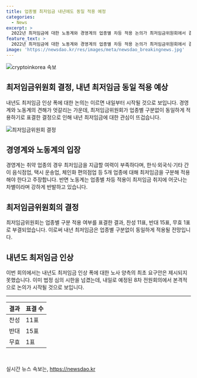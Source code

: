 ```yaml
---
title: 업종별 최저임금 내년에도 동일 적용 예정
categories:
  - News
excerpt: >
  2022년 최저임금에 대한 노동계와 경영계의 업종별 차등 적용 논의가 최저임금위원회에서 결론을 내렸다. 최저임금은 업종별 구분 없이 동일하게 적용되며, 내년 최저임금 인상 폭에 대한 논의는 내일부터 시작될 예정이다. 이에 노동계는 차별적인 취급과 구인난을 우려하며 반발했지만, 최저임금위원회의 표결 결과로 인해 업종별 차등 적용이 부결되었다. 이에 관련된 노사 양측의 최초 요구안은 제시되지 않았으며, 내일 예정된 전원회의에서 논의가 예상된다.
feature_text: >
  2022년 최저임금에 대한 노동계와 경영계의 업종별 차등 적용 논의가 최저임금위원회에서 결론을 내렸다. 최저임금은 업종별 구분 없이 동일하게 적용되며, 내년 최저임금 인상 폭에 대한 논의는 내일부터 시작될 예정이다. 이에 노동계는 차별적인 취급과 구인난을 우려하며 반발했지만, 최저임금위원회의 표결 결과로 인해 업종별 차등 적용이 부결되었다. 이에 관련된 노사 양측의 최초 요구안은 제시되지 않았으며, 내일 예정된 전원회의에서 논의가 예상된다.
image: 'https://newsdao.kr/res/images/meta/newsdao_breakingnews.jpg'
---
```


<p><img src="https://newsdao.kr/res/images/meta/newsdao_breakingnews.jpg" alt="cryptoinkorea 속보" /></p>

<h2 data-ke-size="size26">최저임금위원회 결정, 내년 최저임금 동일 적용 예상</h2>

<p data-ke-size="size16">내년도 최저임금 인상 폭에 대한 논의는 이르면 내일부터 시작될 것으로 보입니다. 경영계와 노동계의 견해가 엇갈리는 가운데, 최저임금위원회가 업종별 구분없이 동일하게 적용하기로 표결한 결정으로 인해 내년 최저임금에 대한 관심이 뜨겁습니다.</p>

<p><img src="https://www.example.com/news/images/minimum_wage.jpg" alt="최저임금위원회 결정" /></p>

<h2 data-ke-size="size26">경영계와 노동계의 입장</h2>

<p data-ke-size="size16">경영계는 취약 업종의 경우 최저임금을 지급할 여력이 부족하다며, 한식·외국식·기타 간이 음식점업, 택시 운송업, 체인화 편의점업 등 5개 업종에 대해 최저임금을 구분해 적용해야 한다고 주장합니다. 반면 노동계는 업종별 차등 적용이 최저임금 취지에 어긋나는 차별이라며 강하게 반발하고 있습니다.</p>

<h2 data-ke-size="size26">최저임금위원회의 결정</h2>

<p data-ke-size="size16">최저임금위원회는 업종별 구분 적용 여부를 표결한 결과, 찬성 11표, 반대 15표, 무효 1표로 부결되었습니다. 이로써 내년 최저임금은 업종별 구분없이 동일하게 적용될 전망입니다.</p>

<h2 data-ke-size="size26">내년도 최저임금 인상</h2>

<p data-ke-size="size16">이번 회의에서는 내년도 최저임금 인상 폭에 대한 노사 양측의 최초 요구안은 제시되지 못했습니다. 이미 법정 심의 시한을 넘겼는데, 내일로 예정된 8차 전원회의에서 본격적으로 논의가 시작될 것으로 보입니다.</p>

<hr data-ke-size="size16" />

<table>
    <thead>
        <tr>
            <th>결과</th>
            <th>표결 수</th>
        </tr>
    </thead>
    <tbody>
        <tr>
            <td>찬성</td>
            <td>11표</td>
        </tr>
        <tr>
            <td>반대</td>
            <td>15표</td>
        </tr>
        <tr>
            <td>무효</td>
            <td>1표</td>
        </tr>
    </tbody>
</table>

<p data-ke-size="size16">&nbsp;</p>
실시간 뉴스 속보는, <a href="https://newsdao.kr" rel="dofollow">https://newsdao.kr</a>


